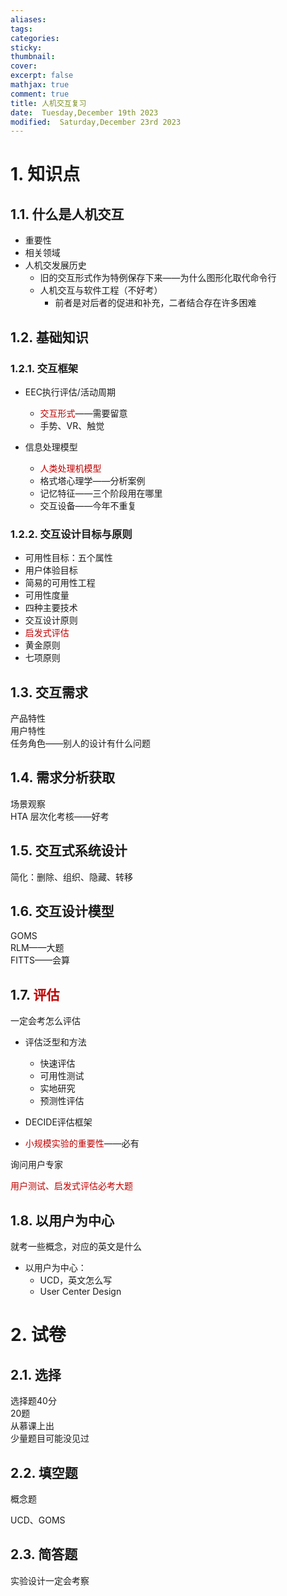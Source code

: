 ```yaml
---
aliases: 
tags: 
categories:
sticky:
thumbnail:
cover: 
excerpt: false
mathjax: true
comment: true
title: 人机交互复习
date:  Tuesday,December 19th 2023
modified:  Saturday,December 23rd 2023
---
```


# 1. 知识点

## 1.1. 什么是人机交互

- 重要性
- 相关领域
- 人机交发展历史
	- 旧的交互形式作为特例保存下来——为什么图形化取代命令行
	- 人机交互与软件工程（不好考）
		- 前者是对后者的促进和补充，二者结合存在许多困难

## 1.2. 基础知识

### 1.2.1. 交互框架

- EEC执行评估/活动周期
	- <font color="#c00000">交互形式</font>——需要留意
	- 手势、VR、触觉

- 信息处理模型
	- <font color="#c00000">人类处理机模型</font>
	- 格式塔心理学——分析案例
	- 记忆特征——三个阶段用在哪里
	- 交互设备——今年不重复

### 1.2.2. 交互设计目标与原则

- 可用性目标：五个属性
- 用户体验目标
- 简易的可用性工程
- 可用性度量
- 四种主要技术
- 交互设计原则
- <font color="#c00000">启发式评估</font>
- 黄金原则
- 七项原则

## 1.3. 交互需求

产品特性  
用户特性  
任务角色——别人的设计有什么问题

## 1.4. 需求分析获取

场景观察  
HTA 层次化考核——好考

## 1.5. 交互式系统设计

简化：删除、组织、隐藏、转移

## 1.6. 交互设计模型

GOMS  
RLM——大题  
FITTS——会算

## 1.7. <font color="#c00000">评估</font>

一定会考怎么评估

- 评估泛型和方法
	- 快速评估
	- 可用性测试
	- 实地研究
	- 预测性评估

- DECIDE评估框架
- <font color="#c00000">小规模实验的重要性</font>——必有

询问用户专家

<font color="#c00000">用户测试、启发式评估必考大题</font>

## 1.8. 以用户为中心

就考一些概念，对应的英文是什么

- 以用户为中心：
	- UCD，英文怎么写
	- User Center Design

# 2. 试卷

## 2.1. 选择

选择题40分  
20题  
从慕课上出  
少量题目可能没见过

## 2.2. 填空题

概念题

UCD、GOMS

## 2.3. 简答题

实验设计一定会考察
